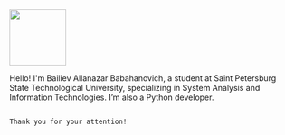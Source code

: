<div id="header">
  <img src="https://media.giphy.com/media/V4NSR1NG2p0KeJJyr5/giphy.gif" width="100"/>
</div>

Hello! I'm Bailiev Allanazar Babahanovich,
a student at Saint Petersburg State Technological University,
specializing in System Analysis and Information Technologies. 
I’m also a Python developer. 
                                                                                                                                                                      
                                                                                                                                                                      
                                                                                          Thank you for your attention!
